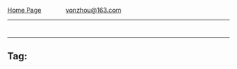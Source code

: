 [Home Page](http://github.com/vonzhou/Blog)       ` ` ` ` ` ` ` ` ` `[vonzhou@163.com](http://weibo.com/u/3212472250)

---
# 
---
Tag:
---



[]()
![]()

